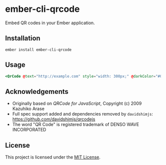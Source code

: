 # ember-cli-qrcode

Embed QR codes in your Ember application.

## Installation

```
ember install ember-cli-qrcode
```

## Usage

```handlebars
<QrCode @text="http://example.com" style="width: 300px;" @darkColor="#009966" />
```

## Acknowledgements

- Originally based on _QRCode for JavaScript_, Copyright (c) 2009 Kazuhiko Arase
- Full spec support added and dependencies removed by `davidshimjs`: https://github.com/davidshimjs/qrcodejs
- The word "QR Code" is registered trademark of DENSO WAVE INCORPORATED

## License

This project is licensed under the [MIT License](LICENSE.md).
